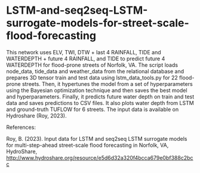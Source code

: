 # LSTM-and-seq2seq-LSTM-surrogate-models-for-street-scale-flood-forecasting
This network uses ELV, TWI, DTW + last 4 RAINFALL, TIDE and WATERDEPTH + future 4 RAINFALL, and TIDE to predict future 4 WATERDEPTH for flood-prone streets of Norfolk, VA. 
The script loads node_data, tide_data and weather_data from the relational database and prepares 3D tensor train and test data using lstm_data_tools.py for 22 flood-prone streets. Then, it hypertunes the model from a set of hyperparameters using the Bayesian optimization technique and then saves the best model and hyperparameters. Finally, it predicts future water depth on train and test data and saves predictions to CSV files. It also plots water depth from LSTM and ground-truth TUFLOW for 6 streets.
The input data is available on Hydroshare (Roy, 2023).


References:

Roy, B. (2023). Input data for LSTM and seq2seq LSTM surrogate models for multi-step-ahead street-scale flood forecasting in Norfolk, VA, HydroShare, http://www.hydroshare.org/resource/e5d6d32a320f4bcca679e0bf388c2bcc
